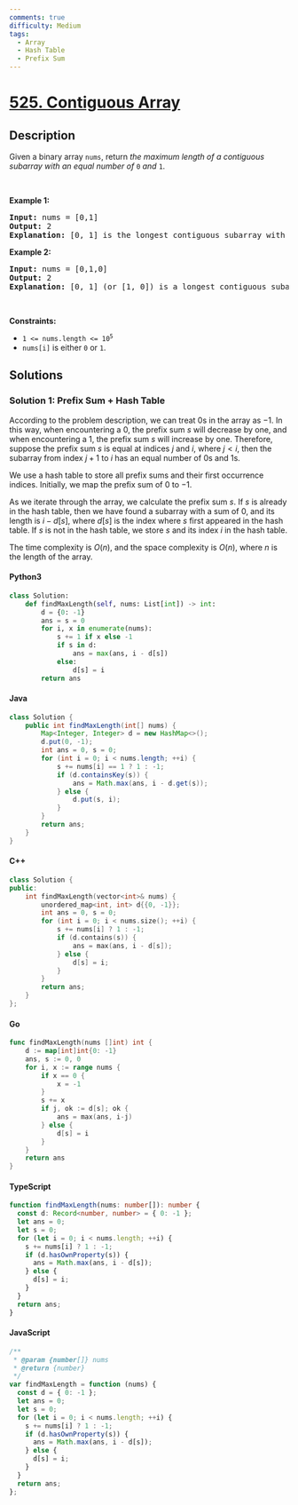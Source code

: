 ```yaml
---
comments: true
difficulty: Medium
tags:
  - Array
  - Hash Table
  - Prefix Sum
---
```


<!-- problem:start -->

# [525. Contiguous Array](https://leetcode.com/problems/contiguous-array)


## Description

<!-- description:start -->

<p>Given a binary array <code>nums</code>, return <em>the maximum length of a contiguous subarray with an equal number of </em><code>0</code><em> and </em><code>1</code>.</p>

<p>&nbsp;</p>
<p><strong class="example">Example 1:</strong></p>

<pre>
<strong>Input:</strong> nums = [0,1]
<strong>Output:</strong> 2
<strong>Explanation:</strong> [0, 1] is the longest contiguous subarray with an equal number of 0 and 1.
</pre>

<p><strong class="example">Example 2:</strong></p>

<pre>
<strong>Input:</strong> nums = [0,1,0]
<strong>Output:</strong> 2
<strong>Explanation:</strong> [0, 1] (or [1, 0]) is a longest contiguous subarray with equal number of 0 and 1.
</pre>

<p>&nbsp;</p>
<p><strong>Constraints:</strong></p>

<ul>
	<li><code>1 &lt;= nums.length &lt;= 10<sup>5</sup></code></li>
	<li><code>nums[i]</code> is either <code>0</code> or <code>1</code>.</li>
</ul>

<!-- description:end -->

## Solutions

<!-- solution:start -->

### Solution 1: Prefix Sum + Hash Table

According to the problem description, we can treat $0$s in the array as $-1$. In this way, when encountering a $0$, the prefix sum $s$ will decrease by one, and when encountering a $1$, the prefix sum $s$ will increase by one. Therefore, suppose the prefix sum $s$ is equal at indices $j$ and $i$, where $j < i$, then the subarray from index $j + 1$ to $i$ has an equal number of $0$s and $1$s.

We use a hash table to store all prefix sums and their first occurrence indices. Initially, we map the prefix sum of $0$ to $-1$.

As we iterate through the array, we calculate the prefix sum $s$. If $s$ is already in the hash table, then we have found a subarray with a sum of $0$, and its length is $i - d[s]$, where $d[s]$ is the index where $s$ first appeared in the hash table. If $s$ is not in the hash table, we store $s$ and its index $i$ in the hash table.

The time complexity is $O(n)$, and the space complexity is $O(n)$, where $n$ is the length of the array.

<!-- tabs:start -->

#### Python3

```python
class Solution:
    def findMaxLength(self, nums: List[int]) -> int:
        d = {0: -1}
        ans = s = 0
        for i, x in enumerate(nums):
            s += 1 if x else -1
            if s in d:
                ans = max(ans, i - d[s])
            else:
                d[s] = i
        return ans
```

#### Java

```java
class Solution {
    public int findMaxLength(int[] nums) {
        Map<Integer, Integer> d = new HashMap<>();
        d.put(0, -1);
        int ans = 0, s = 0;
        for (int i = 0; i < nums.length; ++i) {
            s += nums[i] == 1 ? 1 : -1;
            if (d.containsKey(s)) {
                ans = Math.max(ans, i - d.get(s));
            } else {
                d.put(s, i);
            }
        }
        return ans;
    }
}
```

#### C++

```cpp
class Solution {
public:
    int findMaxLength(vector<int>& nums) {
        unordered_map<int, int> d{{0, -1}};
        int ans = 0, s = 0;
        for (int i = 0; i < nums.size(); ++i) {
            s += nums[i] ? 1 : -1;
            if (d.contains(s)) {
                ans = max(ans, i - d[s]);
            } else {
                d[s] = i;
            }
        }
        return ans;
    }
};
```

#### Go

```go
func findMaxLength(nums []int) int {
	d := map[int]int{0: -1}
	ans, s := 0, 0
	for i, x := range nums {
		if x == 0 {
			x = -1
		}
		s += x
		if j, ok := d[s]; ok {
			ans = max(ans, i-j)
		} else {
			d[s] = i
		}
	}
	return ans
}
```

#### TypeScript

```ts
function findMaxLength(nums: number[]): number {
  const d: Record<number, number> = { 0: -1 };
  let ans = 0;
  let s = 0;
  for (let i = 0; i < nums.length; ++i) {
    s += nums[i] ? 1 : -1;
    if (d.hasOwnProperty(s)) {
      ans = Math.max(ans, i - d[s]);
    } else {
      d[s] = i;
    }
  }
  return ans;
}
```

#### JavaScript

```js
/**
 * @param {number[]} nums
 * @return {number}
 */
var findMaxLength = function (nums) {
  const d = { 0: -1 };
  let ans = 0;
  let s = 0;
  for (let i = 0; i < nums.length; ++i) {
    s += nums[i] ? 1 : -1;
    if (d.hasOwnProperty(s)) {
      ans = Math.max(ans, i - d[s]);
    } else {
      d[s] = i;
    }
  }
  return ans;
};
```

<!-- tabs:end -->

<!-- solution:end -->

<!-- problem:end -->
